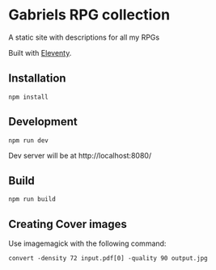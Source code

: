 # Gabriels RPG collection

A static site with descriptions for all my RPGs

Built with [Eleventy](https://www.11ty.dev/).

## Installation

	npm install

## Development

	npm run dev

Dev server will be at http://localhost:8080/
	
## Build

	npm run build


## Creating Cover images

Use imagemagick with the following command:

	convert -density 72 input.pdf[0] -quality 90 output.jpg
